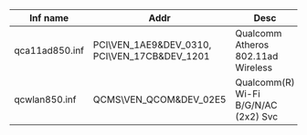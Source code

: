 | Inf name       | Addr                                         | Desc                                 | Status |
| -------------- | -------------------------------------------- | ------------------------------------ | ------ |
| qca11ad850.inf | PCI\VEN_1AE9&DEV_0310, PCI\VEN_17CB&DEV_1201 | Qualcomm Atheros 802.11ad Wireless   |        |
| qcwlan850.inf  | QCMS\VEN_QCOM&DEV_02E5                       | Qualcomm(R) Wi-Fi B/G/N/AC (2x2) Svc |        |

